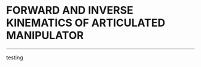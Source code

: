 <p align="center">
<h1>
    FORWARD AND INVERSE KINEMATICS OF ARTICULATED MANIPULATOR
</h1>
</p>
<hr>
testing
